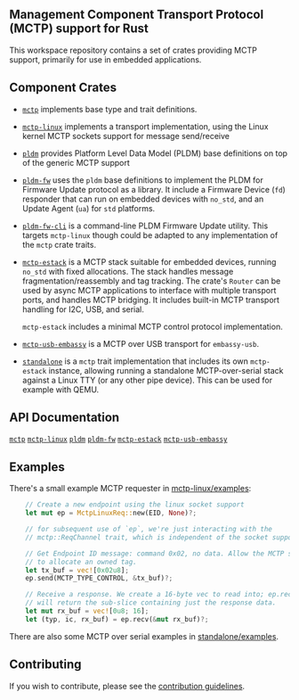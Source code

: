 Management Component Transport Protocol (MCTP) support for Rust
---------------------------------------------------------------

This workspace repository contains a set of crates providing MCTP support,
primarily for use in embedded applications.

Component Crates
----------------

 * [`mctp`](mctp) implements base type and trait definitions.

 * [`mctp-linux`](mctp-linux) implements a transport implementation, using the
   Linux kernel MCTP sockets support for message send/receive

 * [`pldm`](pldm) provides Platform Level Data Model (PLDM) base definitions
   on top of the generic MCTP support

 * [`pldm-fw`](pldm-fw) uses the `pldm` base definitions to implement the
   PLDM for Firmware Update protocol as a library. It include a Firmware Device (`fd`)
   responder that can run on embedded devices with `no_std`, and an
   Update Agent (`ua`) for `std` platforms.

 * [`pldm-fw-cli`](pldm-fw-cli) is a command-line PLDM Firmware Update utility.
   This targets `mctp-linux` though could be adapted to any implementation of the
   `mctp` crate traits.

 * [`mctp-estack`](mctp-estack) is a MCTP stack suitable for embedded devices,
   running `no_std` with fixed allocations. 
   The stack handles message fragmentation/reassembly and tag tracking.
   The crate's `Router` can be used by async MCTP applications to interface with
   multiple transport ports, and handles MCTP bridging.
   It includes built-in MCTP transport handling for I2C, USB, and serial.

   `mctp-estack` includes a minimal MCTP control protocol implementation.

 * [`mctp-usb-embassy`](mctp-usb-embassy) is a MCTP over USB transport for 
   `embassy-usb`.

 * [`standalone`](standalone) is a `mctp` trait implementation that includes its
   own `mctp-estack` instance, allowing running a standalone MCTP-over-serial
   stack against a Linux TTY (or any other pipe device). This can be used
   for example with QEMU.

API Documentation
-----------------

   [`mctp`](https://docs.rs/mctp/)
   [`mctp-linux`](https://docs.rs/mctp-linux/)
   [`pldm`](https://docs.rs/pldm/)
   [`pldm-fw`](https://docs.rs/pldm-fw/)
   [`mctp-estack`](https://docs.rs/mctp-estack/)
   [`mctp-usb-embassy`](https://docs.rs/mctp-usb-embassy)

Examples
--------

There's a small example MCTP requester in
[mctp-linux/examples](mctp-linux/examples):

```rust
    // Create a new endpoint using the linux socket support
    let mut ep = MctpLinuxReq::new(EID, None)?;

    // for subsequent use of `ep`, we're just interacting with the
    // mctp::ReqChannel trait, which is independent of the socket support

    // Get Endpoint ID message: command 0x02, no data. Allow the MCTP stack
    // to allocate an owned tag.
    let tx_buf = vec![0x02u8];
    ep.send(MCTP_TYPE_CONTROL, &tx_buf)?;

    // Receive a response. We create a 16-byte vec to read into; ep.recv()
    // will return the sub-slice containing just the response data.
    let mut rx_buf = vec![0u8; 16];
    let (typ, ic, rx_buf) = ep.recv(&mut rx_buf)?;
```

There are also some MCTP over serial examples in [standalone/examples](standalone/examples).

Contributing
------------
If you wish to contribute, please see the [contribution guidelines](CONTRIBUTING.md).
